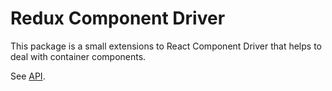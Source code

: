 # Redux Component Driver

This package is a small extensions to React Component Driver that helps to deal with container components.

See [API](./API.md).
